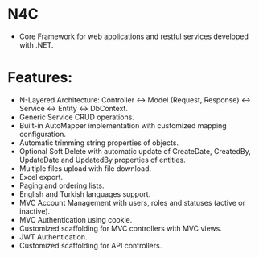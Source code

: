 # N4C

- Core Framework for web applications and restful services developed with .NET.

# Features:
- N-Layered Architecture: Controller <-> Model (Request, Response) <-> Service <-> Entity <-> DbContext.
- Generic Service CRUD operations.
- Built-in AutoMapper implementation with customized mapping configuration.
- Automatic trimming string properties of objects.
- Optional Soft Delete with automatic update of CreateDate, CreatedBy, UpdateDate and UpdatedBy properties of entities.
- Multiple files upload with file download.
- Excel export.
- Paging and ordering lists.
- English and Turkish languages support.
- MVC Account Management with users, roles and statuses (active or inactive).
- MVC Authentication using cookie.
- Customized scaffolding for MVC controllers with MVC views.
- JWT Authentication.
- Customized scaffolding for API controllers.